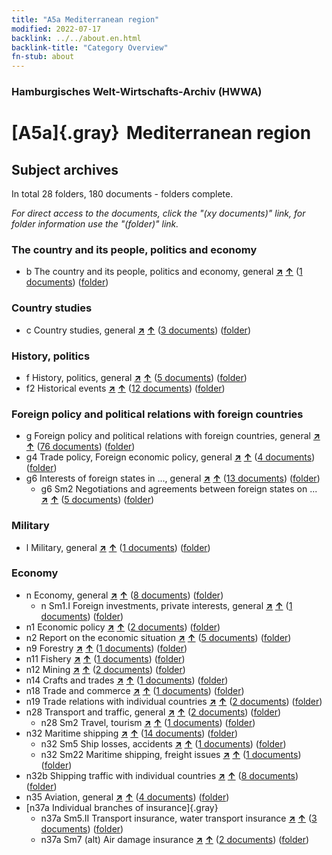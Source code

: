 ```yaml
---
title: "A5a Mediterranean region"
modified: 2022-07-17
backlink: ../../about.en.html
backlink-title: "Category Overview"
fn-stub: about
---
```


### Hamburgisches Welt-Wirtschafts-Archiv (HWWA)

# [A5a]{.gray}&#8201; Mediterranean region&#160; 







## Subject archives







In total 28 folders, 180 documents - folders complete.

_For direct access to the documents, click the "(xy documents)" link, for folder information use the "(folder)" link._



### The country and its people, politics and economy

- b The country and its people, politics and economy, general [**&nearr;**](../../../subject/i/144196/about.en.html "The country and its people, politics and economy, general (all over the world)") [**&uarr;**](../../../subject/about.en.html#b "Subject category system") (<a href="https://pm20.zbw.eu/iiifview/folder/sh/140899,144196" title="about: Mediterranean region : The country and its people, politics and economy, general" target="_blank">1 documents</a>) ([folder](../../../../folder/sh/1408xx/140899/1441xx/144196/about.en.html))

### Country studies

- c Country studies, general [**&nearr;**](../../../subject/i/144199/about.en.html "Country studies, general (all over the world)") [**&uarr;**](../../../subject/about.en.html#c "Subject category system") (<a href="https://pm20.zbw.eu/iiifview/folder/sh/140899,144199" title="about: Mediterranean region : Country studies, general" target="_blank">3 documents</a>) ([folder](../../../../folder/sh/1408xx/140899/1441xx/144199/about.en.html))

### History, politics

- f History, politics, general [**&nearr;**](../../../subject/i/144282/about.en.html "History, politics, general (all over the world)") [**&uarr;**](../../../subject/about.en.html#f "Subject category system") (<a href="https://pm20.zbw.eu/iiifview/folder/sh/140899,144282" title="about: Mediterranean region : History, politics, general" target="_blank">5 documents</a>) ([folder](../../../../folder/sh/1408xx/140899/1442xx/144282/about.en.html))
- f2 Historical events [**&nearr;**](../../../subject/i/144286/about.en.html "Historical events (all over the world)") [**&uarr;**](../../../subject/about.en.html#f2 "Subject category system") (<a href="https://pm20.zbw.eu/iiifview/folder/sh/140899,144286" title="about: Mediterranean region : Historical events" target="_blank">12 documents</a>) ([folder](../../../../folder/sh/1408xx/140899/1442xx/144286/about.en.html))

### Foreign policy and political relations with foreign countries

- g Foreign policy and political relations with foreign countries, general [**&nearr;**](../../../subject/i/144451/about.en.html "Foreign policy and political relations with foreign countries, general (all over the world)") [**&uarr;**](../../../subject/about.en.html#g "Subject category system") (<a href="https://pm20.zbw.eu/iiifview/folder/sh/140899,144451" title="about: Mediterranean region : Foreign policy and political relations with foreign countries, general" target="_blank">76 documents</a>) ([folder](../../../../folder/sh/1408xx/140899/1444xx/144451/about.en.html))
- g4 Trade policy, Foreign economic policy, general [**&nearr;**](../../../subject/i/144470/about.en.html "Trade policy, Foreign economic policy, general (all over the world)") [**&uarr;**](../../../subject/about.en.html#g4 "Subject category system") (<a href="https://pm20.zbw.eu/iiifview/folder/sh/140899,144470" title="about: Mediterranean region : Trade policy, Foreign economic policy, general" target="_blank">4 documents</a>) ([folder](../../../../folder/sh/1408xx/140899/1444xx/144470/about.en.html))
- g6 Interests of foreign states in ..., general [**&nearr;**](../../../subject/i/144565/about.en.html "Interests of foreign states in ..., general (all over the world)") [**&uarr;**](../../../subject/about.en.html#g6 "Subject category system") (<a href="https://pm20.zbw.eu/iiifview/folder/sh/140899,144565" title="about: Mediterranean region : Interests of foreign states in ..., general" target="_blank">13 documents</a>) ([folder](../../../../folder/sh/1408xx/140899/1445xx/144565/about.en.html))
  - g6 Sm2 Negotiations and agreements between foreign states on ... [**&nearr;**](../../../subject/i/144567/about.en.html "Negotiations and agreements between foreign states on ... (all over the world)") [**&uarr;**](../../../subject/about.en.html#g6_Sm2 "Subject category system") (<a href="https://pm20.zbw.eu/iiifview/folder/sh/140899,144567" title="about: Mediterranean region : Negotiations and agreements between foreign states on ..." target="_blank">5 documents</a>) ([folder](../../../../folder/sh/1408xx/140899/1445xx/144567/about.en.html))

### Military

- l Military, general [**&nearr;**](../../../subject/i/144762/about.en.html "Military, general (all over the world)") [**&uarr;**](../../../subject/about.en.html#l "Subject category system") (<a href="https://pm20.zbw.eu/iiifview/folder/sh/140899,144762" title="about: Mediterranean region : Military, general" target="_blank">1 documents</a>) ([folder](../../../../folder/sh/1408xx/140899/1447xx/144762/about.en.html))

### Economy

- n Economy, general [**&nearr;**](../../../subject/i/144930/about.en.html "Economy, general (all over the world)") [**&uarr;**](../../../subject/about.en.html#n "Subject category system") (<a href="https://pm20.zbw.eu/iiifview/folder/sh/140899,144930" title="about: Mediterranean region : Economy, general" target="_blank">8 documents</a>) ([folder](../../../../folder/sh/1408xx/140899/1449xx/144930/about.en.html))
  - n Sm1.I Foreign investments, private interests, general [**&nearr;**](../../../subject/i/145774/about.en.html "Foreign investments, private interests, general (all over the world)") [**&uarr;**](../../../subject/about.en.html#n_Sm1.I "Subject category system") (<a href="https://pm20.zbw.eu/iiifview/folder/sh/140899,145774" title="about: Mediterranean region : Foreign investments, private interests, general" target="_blank">1 documents</a>) ([folder](../../../../folder/sh/1408xx/140899/1457xx/145774/about.en.html))
- n1 Economic policy [**&nearr;**](../../../subject/i/144931/about.en.html "Economic policy (all over the world)") [**&uarr;**](../../../subject/about.en.html#n1 "Subject category system") (<a href="https://pm20.zbw.eu/iiifview/folder/sh/140899,144931" title="about: Mediterranean region : Economic policy" target="_blank">2 documents</a>) ([folder](../../../../folder/sh/1408xx/140899/1449xx/144931/about.en.html))
- n2 Report on the economic situation [**&nearr;**](../../../subject/i/144972/about.en.html "Report on the economic situation (all over the world)") [**&uarr;**](../../../subject/about.en.html#n2 "Subject category system") (<a href="https://pm20.zbw.eu/iiifview/folder/sh/140899,144972" title="about: Mediterranean region : Report on the economic situation" target="_blank">5 documents</a>) ([folder](../../../../folder/sh/1408xx/140899/1449xx/144972/about.en.html))
- n9 Forestry [**&nearr;**](../../../subject/i/145074/about.en.html "Forestry (all over the world)") [**&uarr;**](../../../subject/about.en.html#n9 "Subject category system") (<a href="https://pm20.zbw.eu/iiifview/folder/sh/140899,145074" title="about: Mediterranean region : Forestry" target="_blank">1 documents</a>) ([folder](../../../../folder/sh/1408xx/140899/1450xx/145074/about.en.html))
- n11 Fishery [**&nearr;**](../../../subject/i/145076/about.en.html "Fishery (all over the world)") [**&uarr;**](../../../subject/about.en.html#n11 "Subject category system") (<a href="https://pm20.zbw.eu/iiifview/folder/sh/140899,145076" title="about: Mediterranean region : Fishery" target="_blank">1 documents</a>) ([folder](../../../../folder/sh/1408xx/140899/1450xx/145076/about.en.html))
- n12 Mining [**&nearr;**](../../../subject/i/145083/about.en.html "Mining (all over the world)") [**&uarr;**](../../../subject/about.en.html#n12 "Subject category system") (<a href="https://pm20.zbw.eu/iiifview/folder/sh/140899,145083" title="about: Mediterranean region : Mining" target="_blank">2 documents</a>) ([folder](../../../../folder/sh/1408xx/140899/1450xx/145083/about.en.html))
- n14 Crafts and trades [**&nearr;**](../../../subject/i/145135/about.en.html "Crafts and trades (all over the world)") [**&uarr;**](../../../subject/about.en.html#n14 "Subject category system") (<a href="https://pm20.zbw.eu/iiifview/folder/sh/140899,145135" title="about: Mediterranean region : Crafts and trades" target="_blank">1 documents</a>) ([folder](../../../../folder/sh/1408xx/140899/1451xx/145135/about.en.html))
- n18 Trade and commerce [**&nearr;**](../../../subject/i/145262/about.en.html "Trade and commerce (all over the world)") [**&uarr;**](../../../subject/about.en.html#n18 "Subject category system") (<a href="https://pm20.zbw.eu/iiifview/folder/sh/140899,145262" title="about: Mediterranean region : Trade and commerce" target="_blank">1 documents</a>) ([folder](../../../../folder/sh/1408xx/140899/1452xx/145262/about.en.html))
- n19 Trade relations with individual countries [**&nearr;**](../../../subject/i/145289/about.en.html "Trade relations with individual countries (all over the world)") [**&uarr;**](../../../subject/about.en.html#n19 "Subject category system") (<a href="https://pm20.zbw.eu/iiifview/folder/sh/140899,145289" title="about: Mediterranean region : Trade relations with individual countries" target="_blank">2 documents</a>) ([folder](../../../../folder/sh/1408xx/140899/1452xx/145289/about.en.html))
- n28 Transport and traffic, general [**&nearr;**](../../../subject/i/145509/about.en.html "Transport and traffic, general (all over the world)") [**&uarr;**](../../../subject/about.en.html#n28 "Subject category system") (<a href="https://pm20.zbw.eu/iiifview/folder/sh/140899,145509" title="about: Mediterranean region : Transport and traffic, general" target="_blank">2 documents</a>) ([folder](../../../../folder/sh/1408xx/140899/1455xx/145509/about.en.html))
  - n28 Sm2 Travel, tourism [**&nearr;**](../../../subject/i/161625/about.en.html "Travel, tourism (all over the world)") [**&uarr;**](../../../subject/about.en.html#n28_Sm2 "Subject category system") (<a href="https://pm20.zbw.eu/iiifview/folder/sh/140899,161625" title="about: Mediterranean region : Travel, tourism" target="_blank">1 documents</a>) ([folder](../../../../folder/sh/1408xx/140899/1616xx/161625/about.en.html))
- n32 Maritime shipping [**&nearr;**](../../../subject/i/145567/about.en.html "Maritime shipping (all over the world)") [**&uarr;**](../../../subject/about.en.html#n32 "Subject category system") (<a href="https://pm20.zbw.eu/iiifview/folder/sh/140899,145567" title="about: Mediterranean region : Maritime shipping" target="_blank">14 documents</a>) ([folder](../../../../folder/sh/1408xx/140899/1455xx/145567/about.en.html))
  - n32 Sm5 Ship losses, accidents [**&nearr;**](../../../subject/i/145574/about.en.html "Ship losses, accidents (all over the world)") [**&uarr;**](../../../subject/about.en.html#n32_Sm5 "Subject category system") (<a href="https://pm20.zbw.eu/iiifview/folder/sh/140899,145574" title="about: Mediterranean region : Ship losses, accidents" target="_blank">1 documents</a>) ([folder](../../../../folder/sh/1408xx/140899/1455xx/145574/about.en.html))
  - n32 Sm22 Maritime shipping, freight issues [**&nearr;**](../../../subject/i/145595/about.en.html "Maritime shipping, freight issues (all over the world)") [**&uarr;**](../../../subject/about.en.html#n32_Sm22 "Subject category system") (<a href="https://pm20.zbw.eu/iiifview/folder/sh/140899,145595" title="about: Mediterranean region : Maritime shipping, freight issues" target="_blank">1 documents</a>) ([folder](../../../../folder/sh/1408xx/140899/1455xx/145595/about.en.html))
- n32b Shipping traffic with individual countries [**&nearr;**](../../../subject/i/145645/about.en.html "Shipping traffic with individual countries (all over the world)") [**&uarr;**](../../../subject/about.en.html#n32b "Subject category system") (<a href="https://pm20.zbw.eu/iiifview/folder/sh/140899,145645" title="about: Mediterranean region : Shipping traffic with individual countries" target="_blank">8 documents</a>) ([folder](../../../../folder/sh/1408xx/140899/1456xx/145645/about.en.html))
- n35 Aviation, general [**&nearr;**](../../../subject/i/145681/about.en.html "Aviation, general (all over the world)") [**&uarr;**](../../../subject/about.en.html#n35 "Subject category system") (<a href="https://pm20.zbw.eu/iiifview/folder/sh/140899,145681" title="about: Mediterranean region : Aviation, general" target="_blank">4 documents</a>) ([folder](../../../../folder/sh/1408xx/140899/1456xx/145681/about.en.html))
- [n37a Individual branches of insurance]{.gray}
  - n37a Sm5.II Transport insurance, water transport insurance [**&nearr;**](../../../subject/i/145738/about.en.html "Transport insurance, water transport insurance (all over the world)") [**&uarr;**](../../../subject/about.en.html#n37a_Sm5.II "Subject category system") (<a href="https://pm20.zbw.eu/iiifview/folder/sh/140899,145738" title="about: Mediterranean region : Transport insurance, water transport insurance" target="_blank">3 documents</a>) ([folder](../../../../folder/sh/1408xx/140899/1457xx/145738/about.en.html))
  - n37a Sm7 (alt) Air damage insurance [**&nearr;**](../../../subject/i/145742/about.en.html "Air damage insurance (all over the world)") [**&uarr;**](../../../subject/about.en.html#n37a_Sm7_(alt) "Subject category system") (<a href="https://pm20.zbw.eu/iiifview/folder/sh/140899,145742" title="about: Mediterranean region : Air damage insurance" target="_blank">2 documents</a>) ([folder](../../../../folder/sh/1408xx/140899/1457xx/145742/about.en.html))






